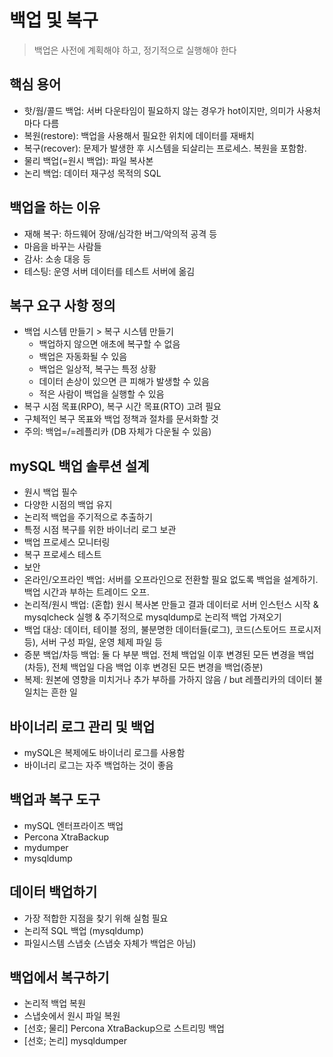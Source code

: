 # 백업 및 복구
> 백업은 사전에 계획해야 하고, 정기적으로 실행해야 한다

## 핵심 용어
- 핫/웜/콜드 백업: 서버 다운타임이 필요하지 않는 경우가 hot이지만, 의미가 사용처마다 다름
- 복원(restore): 백업을 사용해서 필요한 위치에 데이터를 재배치
- 복구(recover): 문제가 발생한 후 시스템을 되살리는 프로세스. 복원을 포함함.
- 물리 백업(=원시 백업): 파일 복사본
- 논리 백업: 데이터 재구성 목적의 SQL

## 백업을 하는 이유
- 재해 복구: 하드웨어 장애/심각한 버그/악의적 공격 등
- 마음을 바꾸는 사람들
- 감사: 소송 대응 등
- 테스팅: 운영 서버 데이터를 테스트 서버에 옮김

## 복구 요구 사항 정의
- 백업 시스템 만들기 > 복구 시스템 만들기
    * 백업하지 않으면 애초에 복구할 수 없음
    * 백업은 자동화될 수 있음
    * 백업은 일상적, 복구는 특정 상황
    * 데이터 손상이 있으면 큰 피해가 발생할 수 있음
    * 적은 사람이 백업을 실행할 수 있음
- 복구 시점 목표(RPO), 복구 시간 목표(RTO) 고려 필요
- 구체적인 복구 목표와 백업 정책과 절차를 문서화할 것
- 주의: 백업=/=레플리카 (DB 자체가 다운될 수 있음)

## mySQL 백업 솔루션 설계
- 원시 백업 필수
- 다양한 시점의 백업 유지
- 논리적 백업을 주기적으로 추출하기
- 특정 시점 복구를 위한 바이너리 로그 보관
- 백업 프로세스 모니터링
- 복구 프로세스 테스트
- 보안
- 온라인/오프라인 백업: 서버를 오프라인으로 전환할 필요 없도록 백업을 설계하기. 백업 시간과 부하는 트레이드 오프.
- 논리적/원시 백업: (혼합) 원시 복사본 만들고 결과 데이터로 서버 인스턴스 시작 & mysqlcheck 실행 & 주기적으로 mysqldump로 논리적 백업 가져오기
- 백업 대상: 데이터, 테이블 정의, 불분명한 데이터들(로그), 코드(스토어드 프로시저 등), 서버 구성 파일, 운영 체제 파일 등
- 증분 백업/차등 백업: 둘 다 부분 백업. 전체 백업일 이후 변경된 모든 변경을 백업(차등), 전체 백업일 다음 백업 이후 변경된 모든 변경을 백업(증분)
- 복제: 원본에 영향을 미치거나 추가 부하를 가하지 않음 / but 레플리카의 데이터 불일치는 흔한 일

## 바이너리 로그 관리 및 백업
- mySQL은 복제에도 바이너리 로그를 사용함
- 바이너리 로그는 자주 백업하는 것이 좋음

## 백업과 복구 도구
- mySQL 엔터프라이즈 백업
- Percona XtraBackup
- mydumper
- mysqldump

## 데이터 백업하기
- 가장 적합한 지점을 찾기 위해 실험 필요
- 논리적 SQL 백업 (mysqldump)
- 파일시스템 스냅숏 (스냅숏 자체가 백업은 아님)

## 백업에서 복구하기
- 논리적 백업 복원
- 스냅숏에서 원시 파일 복원
- [선호; 물리] Percona XtraBackup으로 스트리밍 백업
- [선호; 논리] mysqldumper